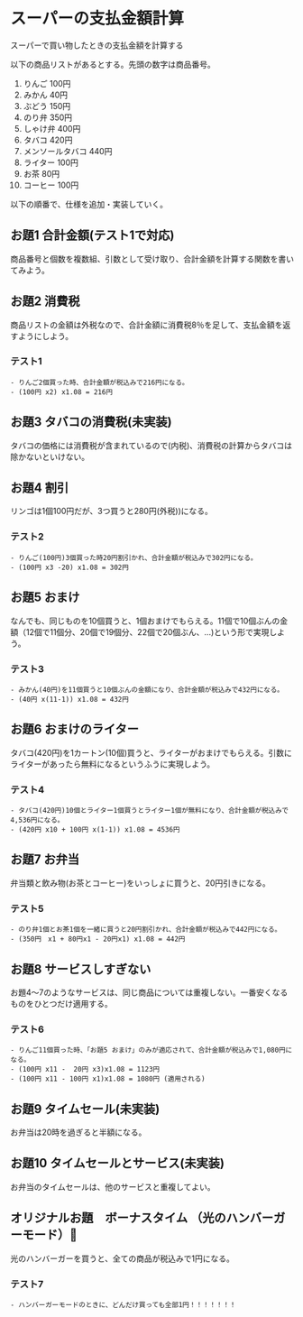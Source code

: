 # スーパーの支払金額計算

スーパーで買い物したときの支払金額を計算する

以下の商品リストがあるとする。先頭の数字は商品番号。

1. りんご 100円
2. みかん 40円
3. ぶどう 150円
4. のり弁 350円
5. しゃけ弁 400円
6. タバコ 420円
7. メンソールタバコ 440円
8. ライター 100円
9. お茶 80円
10. コーヒー 100円

以下の順番で、仕様を追加・実装していく。

## お題1 合計金額(テスト1で対応)

商品番号と個数を複数組、引数として受け取り、合計金額を計算する関数を書いてみよう。

## お題2 消費税

商品リストの金額は外税なので、合計金額に消費税8％を足して、支払金額を返すようにしよう。

### テスト1
```
- りんご2個買った時、合計金額が税込みで216円になる。
- (100円 x2) x1.08 = 216円
```
## お題3 タバコの消費税(未実装)

タバコの価格には消費税が含まれているので(内税)、消費税の計算からタバコは除かないといけない。

## お題4 割引

リンゴは1個100円だが、3つ買うと280円(外税))になる。


### テスト2
```
- りんご(100円)3個買った時20円割引かれ、合計金額が税込みで302円になる。
- (100円 x3 -20) x1.08 = 302円
```
## お題5 おまけ

なんでも、同じものを10個買うと、1個おまけでもらえる。11個で10個ぶんの金額（12個で11個分、20個で19個分、22個で20個ぶん、...)という形で実現しよう。

### テスト3
```
- みかん(40円)を11個買うと10個ぶんの金額になり、合計金額が税込みで432円になる。
- (40円 x(11-1)) x1.08 = 432円
```
## お題6 おまけのライター

タバコ(420円)を1カートン(10個)買うと、ライターがおまけでもらえる。引数にライターがあったら無料になるというふうに実現しよう。

### テスト4
```
- タバコ(420円)10個とライター1個買うとライター1個が無料になり、合計金額が税込みで4,536円になる。
- (420円 x10 + 100円 x(1-1)) x1.08 = 4536円
```
## お題7 お弁当

弁当類と飲み物(お茶とコーヒー)をいっしょに買うと、20円引きになる。

### テスト5
```
- のり弁1個とお茶1個を一緒に買うと20円割引かれ、合計金額が税込みで442円になる。
- (350円　x1 + 80円x1 - 20円x1) x1.08 = 442円
```
## お題8 サービスしすぎない

お題4～7のようなサービスは、同じ商品については重複しない。一番安くなるものをひとつだけ適用する。

### テスト6

```
- りんご11個買った時、「お題5 おまけ」のみが適応されて、合計金額が税込みで1,080円になる。
- (100円 x11 -  20円 x3)x1.08 = 1123円   
- (100円 x11 - 100円 x1)x1.08 = 1080円 (適用される)
```
## お題9 タイムセール(未実装)

お弁当は20時を過ぎると半額になる。


## お題10 タイムセールとサービス(未実装)

お弁当のタイムセールは、他のサービスと重複してよい。

## オリジナルお題　ボーナスタイム （光のハンバーガーモード）🍔

光のハンバーガーを買うと、全ての商品が税込みで1円になる。

### テスト7
```
- ハンバーガーモードのときに、どんだけ買っても全部1円！！！！！！！
```
